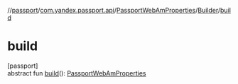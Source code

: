 //[passport](../../../../index.md)/[com.yandex.passport.api](../../index.md)/[PassportWebAmProperties](../index.md)/[Builder](index.md)/[build](build.md)

# build

[passport]\
abstract fun [build](build.md)(): [PassportWebAmProperties](../index.md)
